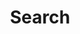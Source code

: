 ---
title: "Search" # in any language you want
layout: "search" # is necessary
url: "/search"
# description: "Description for Search"
summary: "search"
placeholder: "type keywords to search"
draft: true
---